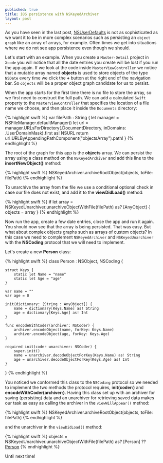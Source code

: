 ```yaml
---
published: true
title: iOS persistence with NSKeyedArchiver
layout: post
---
```

As you have seen in the last post, [NSUserDefaults](http://mhorga.org/2015/08/20/ios-persistence-with-nsuserdefaults.html) is not as sophisticated as we want it to be in more complex scenarios such as persisting an `object graph` like an array of arrays, for example. Often times we get into situations where we do not see app persistence even though we should. 

Let's start with an example. When you create a `Master-Detail` project in `Xcode` you will notice that all the date entries you create will be lost if you run the app again. If we look at the code inside `MasterViewController` we notice that a mutable array named __objects__ is used to store objects of the type `NSDate` every time we click the __+__ button at the right end of the navigation bar. So `objects` will be a proper object graph candidate for us to persist.

When the app starts for the first time there is no file to store the array, so we first need to construct the full path. We can add a calculated `Swift` property to the `MasterViewController` that specifies the location of a file name we choose, and then place it inside the `Documents` directory:

{% highlight swift %}
var filePath : String {
    let manager = NSFileManager.defaultManager()
    let url = manager.URLsForDirectory(.DocumentDirectory, inDomains: .UserDomainMask).first as! NSURL
    return url.URLByAppendingPathComponent("objectsArray").path!
}
{% endhighlight %}

The root of the graph for this app is the __objects__ array. We can persist the array using a class method on the `NSKeyedArchiver` and add this line to the __insertNewObject()__ method:

{% highlight swift %}
NSKeyedArchiver.archiveRootObject(objects, toFile: filePath)
{% endhighlight %}

To unarchive the array from the file we use a conditional optional check in case our file does not exist, and add it to the __viewDidLoad()__ method:

{% highlight swift %}
if let array = NSKeyedUnarchiver.unarchiveObjectWithFile(filePath) as? [AnyObject] {
    objects = array
}
{% endhighlight %}

Now run the app, create a few date entries, close the app and run it again. You should now see that the array is being persisted. That was easy. But what about complex objects graphs such as arrays of custom objects? In this case we need to complement `NSKeyedArchiver` and `NSKeyedUnarchiver` with the __NSCoding__ protocol that we will need to implement. 

Let's create a new __Person__ class:

{% highlight swift %}
class Person : NSObject, NSCoding {
 
    struct Keys {
        static let Name = "name"
        static let Age = "age"
    }
    
    var name = ""
    var age = 0
    
    init(dictionary: [String : AnyObject]) {
        name = dictionary[Keys.Name] as! String
        age = dictionary[Keys.Age] as! Int
    }
    
    func encodeWithCoder(archiver: NSCoder) {
        archiver.encodeObject(name, forKey: Keys.Name)
        archiver.encodeObject(age, forKey: Keys.Age)
    }

    required init(coder unarchiver: NSCoder) {
        super.init()
        name = unarchiver.decodeObjectForKey(Keys.Name) as! String
        age = unarchiver.decodeObjectForKey(Keys.Age) as! Int
    }
}
{% endhighlight %}

You noticed we conformed this class to the `NSCoding` protocol so we needed to implement the two methods the protocol requires, __init(coder:)__ and __encodeWithCoder(archiver:)__. Having this class set up with an archiver for saving (persisting) data and an unarchiver for retrieving saved data makes our task as easy as calling the archiver in the `viewWillAppear()` method:

{% highlight swift %}
NSKeyedArchiver.archiveRootObject(objects, toFile: filePath)
{% endhighlight %}

and the unarchiver in the `viewDidLoad()` method:

{% highlight swift %}
objects = NSKeyedUnarchiver.unarchiveObjectWithFile(filePath) as? [Person] ?? [Person]()
{% endhighlight %}

Until next time!
